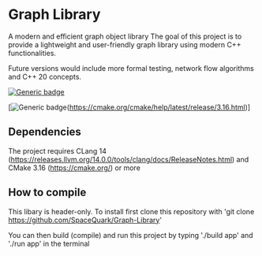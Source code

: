# Graph Library

A modern and efficient graph object library
The goal of this project is to provide a lightweight and user-friendly graph library using modern C++ functionalities.

Future versions would include more formal testing, network flow algorithms and C++ 20 concepts.

[![Generic badge](https://img.shields.io/badge/C++-17-blue.svg?style=flat&logo=c%2B%2B)](https://en.cppreference.com/w/cpp/17)

[![Generic badge](https://img.shields.io/badge/CMake-3.16+-blue.svg)(https://cmake.org/cmake/help/latest/release/3.16.html)]

## Dependencies
The project requires CLang 14 (https://releases.llvm.org/14.0.0/tools/clang/docs/ReleaseNotes.html) and CMake 3.16 (https://cmake.org/) or more

## How to compile
This libary is header-only. To install first clone this repository with 'git clone https://github.com/SpaceQuark/Graph-Library'


You can then build (compile) and run this project by typing './build app' and './run app' in the terminal